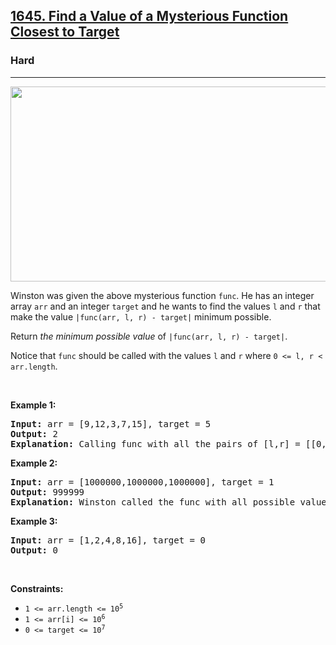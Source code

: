 <h2><a href="https://leetcode.com/problems/find-a-value-of-a-mysterious-function-closest-to-target">1645. Find a Value of a Mysterious Function Closest to Target</a></h2><h3>Hard</h3><hr><p><img alt="" src="https://assets.leetcode.com/uploads/2020/07/09/change.png" style="width: 635px; height: 312px;" /></p>

<p>Winston was given the above mysterious function <code>func</code>. He has an integer array <code>arr</code> and an integer <code>target</code> and he wants to find the values <code>l</code> and <code>r</code> that make the value <code>|func(arr, l, r) - target|</code> minimum possible.</p>

<p>Return <em>the minimum possible value</em> of <code>|func(arr, l, r) - target|</code>.</p>

<p>Notice that <code>func</code> should be called with the values <code>l</code> and <code>r</code> where <code>0 &lt;= l, r &lt; arr.length</code>.</p>

<p>&nbsp;</p>
<p><strong class="example">Example 1:</strong></p>

<pre>
<strong>Input:</strong> arr = [9,12,3,7,15], target = 5
<strong>Output:</strong> 2
<strong>Explanation:</strong> Calling func with all the pairs of [l,r] = [[0,0],[1,1],[2,2],[3,3],[4,4],[0,1],[1,2],[2,3],[3,4],[0,2],[1,3],[2,4],[0,3],[1,4],[0,4]], Winston got the following results [9,12,3,7,15,8,0,3,7,0,0,3,0,0,0]. The value closest to 5 is 7 and 3, thus the minimum difference is 2.
</pre>

<p><strong class="example">Example 2:</strong></p>

<pre>
<strong>Input:</strong> arr = [1000000,1000000,1000000], target = 1
<strong>Output:</strong> 999999
<strong>Explanation:</strong> Winston called the func with all possible values of [l,r] and he always got 1000000, thus the min difference is 999999.
</pre>

<p><strong class="example">Example 3:</strong></p>

<pre>
<strong>Input:</strong> arr = [1,2,4,8,16], target = 0
<strong>Output:</strong> 0
</pre>

<p>&nbsp;</p>
<p><strong>Constraints:</strong></p>

<ul>
	<li><code>1 &lt;= arr.length &lt;= 10<sup>5</sup></code></li>
	<li><code>1 &lt;= arr[i] &lt;= 10<sup>6</sup></code></li>
	<li><code>0 &lt;= target &lt;= 10<sup>7</sup></code></li>
</ul>
